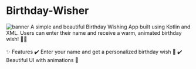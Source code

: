 # Birthday-Wisher
![banner](https://github.com/user-attachments/assets/6aee54a2-091e-4e32-8614-594edd498a1c)
A simple and beautiful Birthday Wishing App built using Kotlin and XML. Users can enter their name and receive a warm, animated birthday wish! 🎂🎈
<br></br>
✨ Features
✔️ Enter your name and get a personalized birthday wish 🎁
✔️ Beautiful UI with animations 🎊
